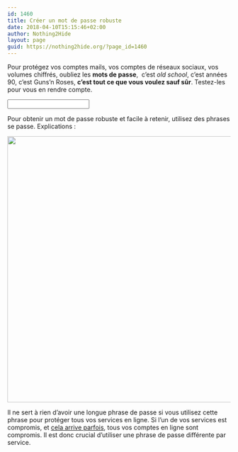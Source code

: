 ```yaml
---
id: 1460
title: Créer un mot de passe robuste
date: 2018-04-10T15:15:46+02:00
author: Nothing2Hide
layout: page
guid: https://nothing2hide.org/?page_id=1460
---
```

Pour protégez vos comptes mails, vos comptes de réseaux sociaux, vos volumes chiffrés, oubliez les **mots de passe**,  c&rsquo;est _old school_, c&rsquo;est années 90, c&rsquo;est Guns&rsquo;n Roses, **c&rsquo;est tout ce que vous voulez sauf sûr**. Testez-les pour vous en rendre compte.<!--more-->

<div class="zxcvbn">
  <p>
    <input id="password-box" name="password-box" type="password" />
  </p>
</div>

<div id="explanation">
</div>

Pour obtenir un mot de passe robuste et facile à retenir, utilisez des phrases se passe. Explications :

[<img class="alignnone size-full wp-image-1461" src="https://nothing2hide.org/fr/wp-content/uploads/sites/3/2018/04/password_strength.png" alt="" width="740" height="601" srcset="https://nothing2hide.org/fr/wp-content/uploads/sites/3/2018/04/password_strength.png 740w, https://nothing2hide.org/fr/wp-content/uploads/sites/3/2018/04/password_strength-300x244.png 300w, https://nothing2hide.org/fr/wp-content/uploads/sites/3/2018/04/password_strength-600x487.png 600w, https://nothing2hide.org/fr/wp-content/uploads/sites/3/2018/04/password_strength-197x160.png 197w" sizes="(max-width: 706px) 89vw, (max-width: 767px) 82vw, 740px" />](https://www.xkcd.com/936/)

Il ne sert à rien d’avoir une longue phrase de passe si vous utilisez cette phrase pour protéger tous vos services en ligne. Si l’un de vos services est compromis, et [cela arrive parfois](http://www.pcinpact.com/news/63924-sony-pictures-lulzsec-piratage-mots-de-passe-vol-donnees.htm), tous vos comptes en ligne sont compromis. Il est donc crucial d’utiliser une phrase de passe différente par service.